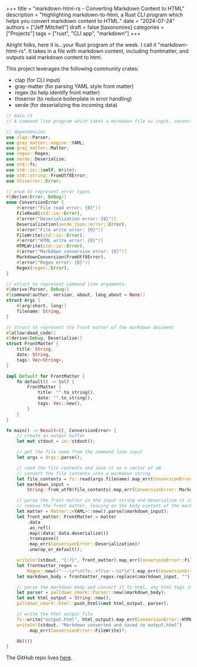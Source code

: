 +++
title = "markdown-html-rs - Converting Markdown Content to HTML"
description = "Highlighting markdown-to-html, a Rust CLI program which helps you convert markdown content to HTML."
date = "2024-07-24"
authors = ["Jeff Mitchell"]
draft = false
[taxonomies]
categories = ["Projects"]
tags = ["rust", "CLI app", "markdown"]
+++

Alright folks, here it is...your Rust program of the week. I call it "markdown-html-rs". It takes in a file with markdown content, including frontmatter, and outputs said markdown content to html.

This project leverages the following community crates:

- clap (for CLI input)
- gray-matter (for parsing YAML style front matter)
- regex (to help identify front matter)
- thiserror (to reduce boilerplate in error handling)
- serde (for deserializing the incoming data)

```rust
// main.rs
// A command line program which takes a markdown file as input, converts to HTML, and outputs the HTML file

// dependencies
use clap::Parser;
use gray_matter::engine::YAML;
use gray_matter::Matter;
use regex::Regex;
use serde::Deserialize;
use std::fs;
use std::io::{self, Write};
use std::string::FromUtf8Error;
use thiserror::Error;

// enum to represent error types
#[derive(Error, Debug)]
enum ConversionError {
    #[error("File read error: {0}")]
    FileRead(std::io::Error),
    #[error("Deserialization error: {0}")]
    Deserialization(serde_json::error::Error),
    #[error("File write error: {0}")]
    FileWrite(std::io::Error),
    #[error("HTML write error: {0}")]
    HTMLWrite(std::io::Error),
    #[error("Markdown conversion error: {0}")]
    MarkdownConversion(FromUtf8Error),
    #[error("Regex error: {0}")]
    Regex(regex::Error),
}

// struct to represent command line arguments
#[derive(Parser, Debug)]
#[command(author, version, about, long_about = None)]
struct Args {
    #[arg(short, long)]
    filename: String,
}

// struct to represent the front matter of the markdown document
#[allow(dead_code)]
#[derive(Debug, Deserialize)]
struct FrontMatter {
    title: String,
    date: String,
    tags: Vec<String>,
}

impl Default for FrontMatter {
    fn default() -> Self {
        FrontMatter {
            title: "".to_string(),
            date: "".to_string(),
            tags: Vec::new(),
        }
    }
}

fn main() -> Result<(), ConversionError> {
    // create an output buffer
    let mut stdout = io::stdout();

    // get the file name from the command line input
    let args = Args::parse();

    // read the file contents and save it as a vector of u8
    // convert the file contents into a markdown string
    let file_contents = fs::read(args.filename).map_err(ConversionError::FileRead)?;
    let markdown_input =
        String::from_utf8(file_contents).map_err(ConversionError::MarkdownConversion)?;

    // parse the front matter in the input string and deserialize it into a FrontMatter struct
    // remove the front matter, leaving on the body content of the markdown file
    let matter = Matter::<YAML>::new().parse(&markdown_input);
    let front_matter: FrontMatter = matter
        .data
        .as_ref()
        .map(|data| data.deserialize())
        .transpose()
        .map_err(ConversionError::Deserialization)?
        .unwrap_or_default();

    writeln!(stdout, "{:?}", front_matter).map_err(ConversionError::FileWrite)?;
    let frontmatter_regex =
        Regex::new(r"---\s*\n(?s:.+?)\n---\s*\n").map_err(ConversionError::Regex)?;
    let markdown_body = frontmatter_regex.replace(&markdown_input, "");

    // parse the markdown body and convert it to html, any html tags in the markdown file are passed through
    let parser = pulldown_cmark::Parser::new(&markdown_body);
    let mut html_output = String::new();
    pulldown_cmark::html::push_html(&mut html_output, parser);

    // write the html output file
    fs::write("output.html", html_output).map_err(ConversionError::HTMLWrite)?;
    writeln!(stdout, "Markdown converted and saved to output.html")
        .map_err(ConversionError::FileWrite)?;

    Ok(())
}
```

The GitHub repo lives [here](https://github.com/sentinel1909/markdown-html-rs).

